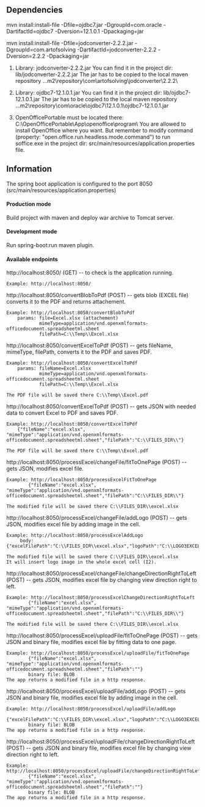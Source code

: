 ## Dependencies

mvn install:install-file -Dfile=ojdbc7.jar  -DgroupId=com.oracle -DartifactId=ojdbc7 -Dversion=12.1.0.1 -Dpackaging=jar

mvn install:install-file -Dfile=jodconverter-2.2.2.jar  -DgroupId=com.artofsolving -DartifactId=jodconverter-2.2.2 -Dversion=2.2.2 -Dpackaging=jar

1) Library: jodconverter-2.2.2.jar
You can find it in the project dir: lib/jodconverter-2.2.2.jar
The jar has to be copied to the local maven repository ..\.m2\repository\com\artofsolving\jodconverter\2.2.2\

2) Library: ojdbc7-12.1.0.1.jar
You can find it in the project dir: lib/ojdbc7-12.1.0.1.jar
The jar has to be copied to the local maven repository ..\.m2\repository\com\oracle\ojdbc7\12.1.0.1\ojdbc7-12.1.0.1.jar

3) OpenOfficePortable must be located there: C:\\OpenOfficePortable\\App\\openoffice\\program\\
You are allowed to install OpenOffice where you want. But remember to modify command
(property: "open.office.run.headless.mode.command") to run soffice.exe
in the project dir: src/main/resources/application.properties file.

## Information
The spring boot application is configured to the port 8050 (src/main/resources/application.properties)

#### Production mode
Build project with maven and deploy war archive to Tomcat server.

#### Development mode
Run spring-boot:run maven plugin.

#### Available endpoints
http://localhost:8050/                  (GET)  -- to check is the application running.

    Example: http://localhost:8050/

http://localhost:8050/convertBlobToPdf  (POST) -- gets blob (EXCEL file) converts it to the PDF and returns attachement.

    Example: http://localhost:8050/convertBlobToPdf
        params: file=Excel.xlsx (attachement)
                mimeType=application/vnd.openxmlformats-officedocument.spreadsheetml.sheet
                filePath=C:\\Temp\\Excel.xlsx

http://localhost:8050/convertExcelToPdf (POST) -- gets fileName, mimeType, filePath, converts it to the PDF and saves PDF.

    Example: http://localhost:8050/convertExcelToPdf
        params: fileName=Excel.xlsx
                mimeType=application/vnd.openxmlformats-officedocument.spreadsheetml.sheet
                filePath=C:\\Temp\\Excel.xlsx

    The PDF file will be saved there C:\\Temp\\Excel.pdf

http://localhost:8050/convertExcelToPdf (POST) -- gets JSON with needed data to convert Excel to PDF and saves PDF.

    Example: http://localhost:8050/convertExcelToPdf
        {"fileName":"excel.xlsx", "mimeType":"application/vnd.openxmlformats-officedocument.spreadsheetml.sheet","filePath":"C:\\FILES_DIR\\"}

    The PDF file will be saved there C:\\Temp\\Excel.pdf

http://localhost:8050/processExcel/changeFile/fitToOnePage (POST) -- gets JSON, modifies excel file.

    Example: http://localhost:8050/processExcelFitToOnePage
            {"fileName":"excel.xlsx", "mimeType":"application/vnd.openxmlformats-officedocument.spreadsheetml.sheet","filePath":"C:\\FILES_DIR\\"}

    The modified file will be saved there C:\\FILES_DIR\\excel.xlsx

http://localhost:8050/processExcel/changeFile/addLogo (POST) -- gets JSON, modifies excel file by adding image in the cell.

    Example: http://localhost:8050/processExcelAddLogo
         body: {"excelFilePath":"C:\\FILES_DIR\\excel.xlsx","logoPath":"C:\\LOGO3EXCEL\\logo.png","logoRow":"1","logoCell":"8","logoRow2":"2","logoCell2":"9"}';

    The modified file will be saved there C:\\FILES_DIR\\excel.xlsx
    It will insert logo image in the whole excel cell (I2).

http://localhost:8050/processExcel/changeFile/changeDirectionRightToLeft (POST) -- gets JSON, modifies excel file by changing view direction right to left.

    Example: http://localhost:8050/processExcelChangeDirectionRightToLeft
            {"fileName":"excel.xlsx", "mimeType":"application/vnd.openxmlformats-officedocument.spreadsheetml.sheet","filePath":"C:\\FILES_DIR\\"}

    The modified file will be saved there C:\\FILES_DIR\\excel.xlsx
    
http://localhost:8050/processExcel/uploadFile/fitToOnePage (POST) -- gets JSON and binary file, modifies excel file by fitting data to one page.

    Example: http://localhost:8050/processExcel/uploadFile/fitToOnePage
            {"fileName":"excel.xlsx", "mimeType":"application/vnd.openxmlformats-officedocument.spreadsheetml.sheet","filePath":""}
            binary file: BLOB
    The app returns a modified file in a http response.
    
http://localhost:8050/processExcel/uploadFile/addLogo (POST) -- gets JSON and binary file, modifies excel file by adding image in the cell.

    Example: http://localhost:8050/processExcel/uploadFile/addLogo
         {"excelFilePath":"C:\\FILES_DIR\\excel.xlsx","logoPath":"C:\\LOGO3EXCEL\\logo.png","logoRow":"1","logoCell":"8","logoRow2":"2","logoCell2":"9"}';
            binary file: BLOB
    The app returns a modified file in a http response.

http://localhost:8050/processExcel/uploadFile/changeDirectionRightToLeft (POST) -- gets JSON and binary file, modifies excel file by changing view direction right to left.

    Example: http://localhost:8050/processExcel/uploadFile/changeDirectionRightToLeft
            {"fileName":"excel.xlsx", "mimeType":"application/vnd.openxmlformats-officedocument.spreadsheetml.sheet","filePath":""}
            binary file: BLOB
    The app returns a modified file in a http response.
